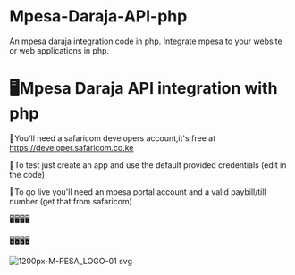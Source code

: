 # Mpesa-Daraja-API-php
An mpesa daraja integration code  in php. Integrate mpesa to your website or web applications in php.

# 🖥️Mpesa Daraja API integration with php

🔰You'll need  a safaricom developers account,it's free at https://developer.safaricom.co.ke

🔰To test just create an app and use the default provided credentials (edit in the code)

🔰To go live you'll need an mpesa portal account and a valid paybill/till number (get that from safaricom)

🖥️🖥️🖥️🖥️

🖥️🖥️🖥️🖥️

![1200px-M-PESA_LOGO-01 svg](https://user-images.githubusercontent.com/97826144/179348147-5d51b2af-8e76-4f8e-858e-4d37420b59b8.png)

